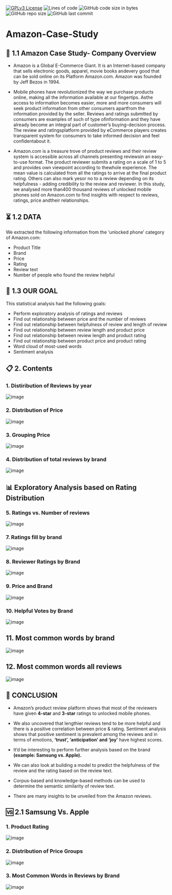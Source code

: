 [![GPLv3 License](https://img.shields.io/badge/License-GPL%20v3-yellow.svg)](https://opensource.org/licenses/)
![Lines of code](https://img.shields.io/tokei/lines/github/7Vivek/Amazon-Case-Study?color=green)
![GitHub code size in bytes](https://img.shields.io/github/languages/code-size/7Vivek/Amazon-Case-Study)
![GitHub repo size](https://img.shields.io/github/repo-size/7Vivek/Amazon-Case-Study)
![GitHub last commit](https://img.shields.io/github/last-commit/7Vivek/Amazon-Case-Study?color=orange)

# Amazon-Case-Study 


## 📝 1.1 Amazon Case Study- Company Overview

- Amazon is a Global E-Commerce Giant. It is an Internet-based company that sells electronic goods, apparel, movie books andevery good that can be sold online on its Platform Amazon.com. Amazon was founded by Jeff Bezos in 1994.

- Mobile phones have revolutionized the way we purchase products online, making all the information available at our fingertips. Asthe access to information becomes easier, more and more consumers will seek product information from other consumers apartfrom the information provided by the seller. Reviews and ratings submitted by consumers are examples of such of type ofinformation and they have already become an integral part of customer’s buying-decision process. The review and ratingsplatform provided by eCommerce players creates transparent system for consumers to take informed decision and feel confidentabout it.

- Amazon.com is a treasure trove of product reviews and their review system is accessible across all channels presenting reviewsin an easy-to-use format. The product reviewer submits a rating on a scale of 1 to 5 and provides own viewpoint according to thewhole experience. The mean value is calculated from all the ratings to arrive at the final product rating. Others can also mark yesor no to a review depending on its helpfulness - adding credibility to the review and reviewer. In this study, we analysed more than400 thousand reviews of unlocked mobile phones sold on Amazon.com to find insights with respect to reviews, ratings, price andtheir relationships.

## ⏳ 1.2 DATA

We extracted the following information from the ‘unlocked phone’ category of Amazon.com:
- Product Title
- Brand
- Price
- Rating
- Review text
- Number of people who found the review helpful

## 🎯 1.3 OUR GOAL

This statistical analysis had the following goals:
- Perform exploratory analysis of ratings and reviews
- Find out relationship between price and the number of reviews
- Find out relationship between helpfulness of review and length of review
- Find out relationship between review length and product price
- Find out relationship between review length and product rating
- Find out relationship between product price and product rating
- Word cloud of most-used words
- Sentiment analysis

## 📋 2. Contents
### 1. Distiribution of Reviews by year
![image](https://user-images.githubusercontent.com/77670138/135665346-1f7f1c10-2033-405b-87a4-88103499b2cc.png)
### 2. Distribution of Price
![image](https://user-images.githubusercontent.com/77670138/135665662-d0eb95f0-9aa1-46ce-8556-78790cd9d000.png)
### 3. Grouping Price
![image](https://user-images.githubusercontent.com/77670138/135666276-f5c9f1b3-a828-41f4-a888-8a5a3ca087bb.png)
### 4. Distribution of total reviews by brand
![image](https://user-images.githubusercontent.com/77670138/135666375-e2819a00-6883-47c7-bed6-fab4241c0bdd.png)

## 📊 Exploratory Analysis based on Rating Distribution

### 5. Ratings vs. Number of reviews
![image](https://user-images.githubusercontent.com/77670138/135666686-4e40997b-13fd-4141-b188-27ea84e6735a.png)
### 7. Ratings fill by brand
![image](https://user-images.githubusercontent.com/77670138/135666794-e15fdc01-ba3a-4251-8133-005f456cbd9b.png)
### 8. Reviewer Ratings by Brand
![image](https://user-images.githubusercontent.com/77670138/135666890-40dad3fc-5436-4d08-8f7f-2990bd3c573d.png)
### 9. Price and Brand
![image](https://user-images.githubusercontent.com/77670138/135667040-14e60bbc-ef27-4fc3-861d-2fb80e62b171.png)
### 10. Helpful Votes by Brand
![image](https://user-images.githubusercontent.com/77670138/135667119-a6af0f70-de12-45a5-bae7-68bb7494ff8b.png)
## 11. Most common words by brand
![image](https://user-images.githubusercontent.com/77670138/135667335-5e78bfc6-98e6-4525-94e6-c7973305c422.png)
## 12. Most common words all reviews
![image](https://user-images.githubusercontent.com/77670138/135667424-adfbf6a5-bf4d-4be2-aac3-b2213ccb6d3d.png)

## 🚧	CONCLUSION

- Amazon’s product review platform shows that most of the reviewers have given **4-star** and **3-star** ratings to unlocked mobile phones.

- We also uncovered that lengthier reviews tend to be more helpful and there is a positive correlation between price & rating. Sentiment analysis shows that positive sentiment is prevalent among the reviews and in terms of emotions, **‘trust’, ‘anticipation’ and ‘joy’** have highest scores.

- It’d be interesting to perform further analysis based on the brand **(example: Samsung vs. Apple).**

- We can also look at building a model to predict the helpfulness of the review and the rating based on the review text.

- Corpus-based and knowledge-based methods can be used to determine the semantic similarity of review text.

- There are many insights to be unveiled from the Amazon reviews.

## 🆚 2.1 Samsung Vs. Apple

### 1. Product Rating
![image](https://user-images.githubusercontent.com/77670138/135667835-c2a09a44-b368-4bcf-9b24-9e54f1bbb570.png)
### 2. Distribution of Price Groups
![image](https://user-images.githubusercontent.com/77670138/135667960-e902e30b-ac5f-4055-95f7-2e57b3ef9b3b.png)
### 3. Most Common Words in Reviews by Brand
![image](https://user-images.githubusercontent.com/77670138/135668035-8ab8e10b-0d30-400b-8935-5c4740ac15a4.png)


